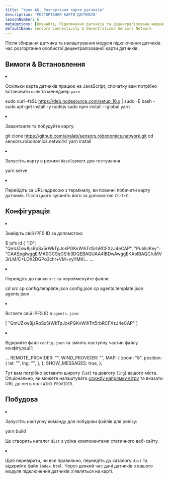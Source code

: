 ```yaml
---
title: "Урок №6, Розгортання карти датчиків"
description: 'РОЗГОРТАННЯ КАРТИ ДАТЧИКІВ'
lessonNumber: 6
metaOptions: [Вивчайте, Підключення датчиків та децентралізована мережа датчиків]
defaultName: Sensors Connectivity & Decentralized Sensors Network
---
```


Після збирання датчика та налаштування модуля підключення датчиків час розгортання особистої децентралізованої карти датчиків.


## Вимоги & Встановлення

<List type="numbers">

<li>

Оскільки карта датчиків працює на JavaScript, спочатку вам потрібно встановити `node` та менеджер `yarn`

<LessonCodeWrapper codeClass="big-code" language="bash">sudo curl -fsSL https://deb.nodesource.com/setup_16.x | sudo -E bash -
sudo apt-get install -y nodejs
sudo npm install --global yarn</LessonCodeWrapper>

</li>

<li>

Завантажте та побудуйте карту:

<LessonCodeWrapper codeClass="big-code" language="bash">git clone https://github.com/airalab/sensors.robonomics.network.git
cd sensors.robonomics.network/
yarn install</LessonCodeWrapper>

</li>

<li>

Запустіть карту в режимі `development` для тестування

<LessonCodeWrapper language="bash">yarn serve</LessonCodeWrapper>

</li>

<li>

Перейдіть за URL-адресою з терміналу, ви повинні побачити карту датчиків. Після цього зупиніть його за допомогою `Ctrl+C`.

</li>

</List>

## Конфігурація

<List type="numbers">

<li>

Знайдіть свій IPFS ID за допомогою:

<LessonCodeWrapper codeClass="big-code" language="bash">$ ipfs id
{
	"ID": "QmUZxw8jsRpSx5rWkTpJokPGKvWihTrt5rbRCFXzJ4eCAP",
	"PublicKey": "CAASpgIwggEiMA0GCSqGSIb3DQEBAQUAA4IBDwAwggEKAoIBAQC/uMV3rLM/C+LOh2DGPo3chr+VM+vyYMKi...
    ...</LessonCodeWrapper>

</li>

<li>

Перейдіть до папки `src` та перейменуйте файли:

<LessonCodeWrapper codeClass="big-code" language="bash">cd src
cp config.template.json config.json
cp agents.template.json agents.json</LessonCodeWrapper>

</li>

<li>

Вставте свій IPFS ID в `agents.json`:

<LessonCodeWrapper codeClass="big-code" language="json">[
  "QmUZxw8jsRpSx5rWkTpJokPGKvWihTrt5rbRCFXzJ4eCAP"
]</LessonCodeWrapper>

</li>

<li>

Відкрийте файл `config.json` та змініть наступну частин файлу конфігурації:

<LessonCodeWrapper codeClass="big-code" language="json">...
  REMOTE_PROVIDER: "",
  WIND_PROVIDER: "",
  MAP: {
    zoom: "8",
    position: {
      lat: "",
      lng: "",
    },
  },
  SHOW_MESSAGES: true,
};</LessonCodeWrapper>


Тут вам потрібно вставити широту (`lat`) та довготу (`lng`) вашого міста. Опціонально, ви можете налаштувати [службу напрямку вітру](https://github.com/danwild/wind-js-server) та вказати URL до неї в полі `WIND_PROVIDER`.

</li>

</List>


## Побудова

<List type="numbers">

<li>

Запустіть наступну команду для побудови файлів для релізу:

<LessonCodeWrapper language="bash">yarn build</LessonCodeWrapper>

Це створить каталог `dist` з усіма компонентами статичного веб-сайту.

</li>

<li>

Щоб перевірити, чи все правильно, перейдіть до каталогу `dist` та відкрийте файл `index.html`. Через деякий час дані датчиків з вашого модуля підключення датчиків з'являться на карті.

</li>

</List>

